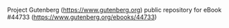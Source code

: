 Project Gutenberg (https://www.gutenberg.org) public repository for eBook #44733 (https://www.gutenberg.org/ebooks/44733)
